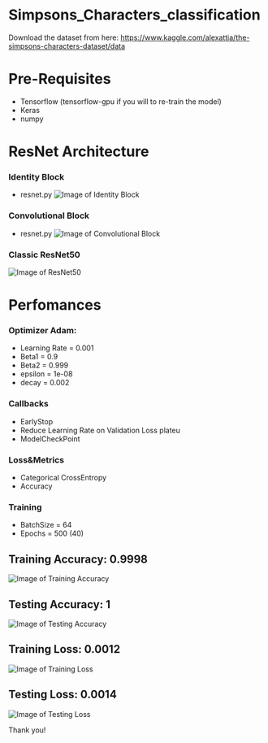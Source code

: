 # Simpsons_Characters_classification
Download the dataset from here: https://www.kaggle.com/alexattia/the-simpsons-characters-dataset/data


# Pre-Requisites
- Tensorflow (tensorflow-gpu if you will to re-train the model)
- Keras
- numpy

# ResNet Architecture
### Identity Block
- resnet.py
![Image of Identity Block](https://github.com/damgambit/Simpsons_Characters_classification/tree/master/images/idblock3_kiank.png)

### Convolutional Block
- resnet.py
![Image of Convolutional Block](https://github.com/damgambit/Simpsons_Characters_classification/tree/master/images/convblock_kiank.png)

### Classic ResNet50
![Image of ResNet50](https://github.com/damgambit/Simpsons_Characters_classification/tree/master/images/resnet_kiank.png)


# Perfomances
### Optimizer Adam:
- Learning Rate = 0.001
- Beta1         = 0.9
- Beta2         = 0.999
- epsilon       = 1e-08
- decay         = 0.002

### Callbacks
- EarlyStop
- Reduce Learning Rate on Validation Loss plateu
- ModelCheckPoint

### Loss&Metrics
- Categorical CrossEntropy
- Accuracy

### Training
- BatchSize     = 64
- Epochs        = 500 (40)


## Training Accuracy: 0.9998
![Image of Training Accuracy](https://github.com/damgambit/Simpsons_Characters_classification/tree/master/images/acc_train.png) 
## Testing Accuracy: 1
![Image of Testing Accuracy](https://github.com/damgambit/Simpsons_Characters_classification/tree/master/images/acc_test.png) 

## Training Loss: 0.0012
![Image of Training Loss](https://github.com/damgambit/Simpsons_Characters_classification/tree/master/images/loss_train.png) 
## Testing Loss: 0.0014
![Image of Testing Loss](https://github.com/damgambit/Simpsons_Characters_classification/tree/master/images/loss_test.png) 

Thank you!